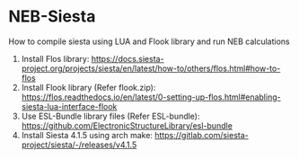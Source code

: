 # NEB-Siesta
How to compile siesta using LUA and Flook library and run NEB calculations

1. Install Flos library: https://docs.siesta-project.org/projects/siesta/en/latest/how-to/others/flos.html#how-to-flos
2. Install Flook library (Refer flook.zip): https://flos.readthedocs.io/en/latest/0-setting-up-flos.html#enabling-siesta-lua-interface-flook
3. Use ESL-Bundle library files (Refer ESL-bundle): https://github.com/ElectronicStructureLibrary/esl-bundle
4. Install Siesta 4.1.5 using arch make: https://gitlab.com/siesta-project/siesta/-/releases/v4.1.5
